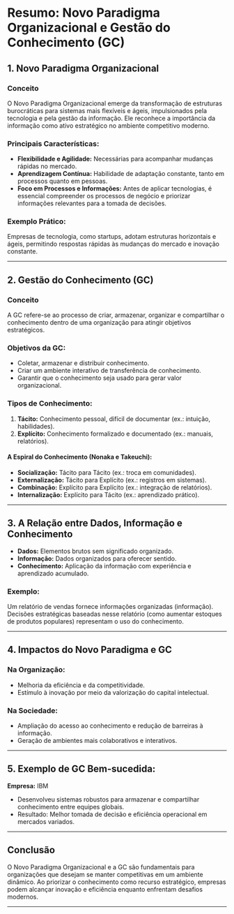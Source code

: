# Resumo: Novo Paradigma Organizacional e Gestão do Conhecimento (GC)  

## **1. Novo Paradigma Organizacional**  

### **Conceito**  
O Novo Paradigma Organizacional emerge da transformação de estruturas burocráticas para sistemas mais flexíveis e ágeis, impulsionados pela tecnologia e pela gestão da informação. Ele reconhece a importância da informação como ativo estratégico no ambiente competitivo moderno.  

### **Principais Características:**  
- **Flexibilidade e Agilidade:** Necessárias para acompanhar mudanças rápidas no mercado.  
- **Aprendizagem Contínua:** Habilidade de adaptação constante, tanto em processos quanto em pessoas.  
- **Foco em Processos e Informações:** Antes de aplicar tecnologias, é essencial compreender os processos de negócio e priorizar informações relevantes para a tomada de decisões.  

### **Exemplo Prático:**  
Empresas de tecnologia, como startups, adotam estruturas horizontais e ágeis, permitindo respostas rápidas às mudanças do mercado e inovação constante.  

---

## **2. Gestão do Conhecimento (GC)**  

### **Conceito**  
A GC refere-se ao processo de criar, armazenar, organizar e compartilhar o conhecimento dentro de uma organização para atingir objetivos estratégicos.  

### **Objetivos da GC:**  
- Coletar, armazenar e distribuir conhecimento.  
- Criar um ambiente interativo de transferência de conhecimento.  
- Garantir que o conhecimento seja usado para gerar valor organizacional.  

### **Tipos de Conhecimento:**  
1. **Tácito:** Conhecimento pessoal, difícil de documentar (ex.: intuição, habilidades).  
2. **Explícito:** Conhecimento formalizado e documentado (ex.: manuais, relatórios).  

#### **A Espiral do Conhecimento** (Nonaka e Takeuchi):  
- **Socialização:** Tácito para Tácito (ex.: troca em comunidades).  
- **Externalização:** Tácito para Explícito (ex.: registros em sistemas).  
- **Combinação:** Explícito para Explícito (ex.: integração de relatórios).  
- **Internalização:** Explícito para Tácito (ex.: aprendizado prático).  

---

## **3. A Relação entre Dados, Informação e Conhecimento**  
- **Dados:** Elementos brutos sem significado organizado.  
- **Informação:** Dados organizados para oferecer sentido.  
- **Conhecimento:** Aplicação da informação com experiência e aprendizado acumulado.  

### **Exemplo:**  
Um relatório de vendas fornece informações organizadas (informação). Decisões estratégicas baseadas nesse relatório (como aumentar estoques de produtos populares) representam o uso do conhecimento.  

---

## **4. Impactos do Novo Paradigma e GC**  
### **Na Organização:**  
- Melhoria da eficiência e da competitividade.  
- Estímulo à inovação por meio da valorização do capital intelectual.  

### **Na Sociedade:**  
- Ampliação do acesso ao conhecimento e redução de barreiras à informação.  
- Geração de ambientes mais colaborativos e interativos.  

---

## **5. Exemplo de GC Bem-sucedida:**  
**Empresa:** IBM  
- Desenvolveu sistemas robustos para armazenar e compartilhar conhecimento entre equipes globais.  
- Resultado: Melhor tomada de decisão e eficiência operacional em mercados variados.  

---

## **Conclusão**  
O Novo Paradigma Organizacional e a GC são fundamentais para organizações que desejam se manter competitivas em um ambiente dinâmico. Ao priorizar o conhecimento como recurso estratégico, empresas podem alcançar inovação e eficiência enquanto enfrentam desafios modernos.  

---  
